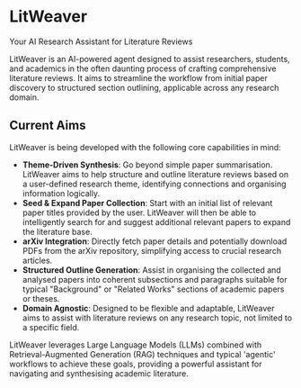 # LitWeaver
Your AI Research Assistant for Literature Reviews

LitWeaver is an AI-powered agent designed to assist researchers, students, and academics in the often daunting process of crafting comprehensive literature reviews. It aims to streamline the workflow from initial paper discovery to structured section outlining, applicable across any research domain.

## Current Aims

LitWeaver is being developed with the following core capabilities in mind:

- **Theme-Driven Synthesis**: Go beyond simple paper summarisation. LitWeaver aims to help structure and outline literature reviews based on a user-defined research theme, identifying connections and organising information logically.
- **Seed & Expand Paper Collection**: Start with an initial list of relevant paper titles provided by the user. LitWeaver will then be able to intelligently search for and suggest additional relevant papers to expand the literature base.
- **arXiv Integration**: Directly fetch paper details and potentially download PDFs from the arXiv repository, simplifying access to crucial research articles.
- **Structured Outline Generation**: Assist in organising the collected and analysed papers into coherent subsections and paragraphs suitable for typical "Background" or "Related Works" sections of academic papers or theses.
- **Domain Agnostic**: Designed to be flexible and adaptable, LitWeaver aims to assist with literature reviews on any research topic, not limited to a specific field.

LitWeaver leverages Large Language Models (LLMs) combined with Retrieval-Augmented Generation (RAG) techniques and typical 'agentic' workflows to achieve these goals, providing a powerful assistant for navigating and synthesising academic literature.


